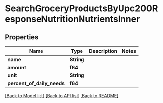 # SearchGroceryProductsByUpc200ResponseNutritionNutrientsInner

## Properties

Name | Type | Description | Notes
------------ | ------------- | ------------- | -------------
**name** | **String** |  | 
**amount** | **f64** |  | 
**unit** | **String** |  | 
**percent_of_daily_needs** | **f64** |  | 

[[Back to Model list]](../README.md#documentation-for-models) [[Back to API list]](../README.md#documentation-for-api-endpoints) [[Back to README]](../README.md)


